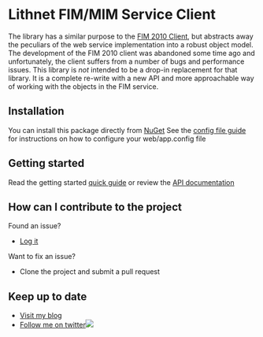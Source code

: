 # Lithnet FIM/MIM Service Client

The library has a similar purpose to the [FIM 2010 Client](https://fim2010client.codeplex.com/), but abstracts away the peculiars of the web service implementation into a robust object model. The development of the FIM 2010 client was abandoned some time ago and unfortunately, the client suffers from a number of bugs and performance issues. This library is *not* intended to be a drop-in replacement for that library. It is a complete re-write with a new API and more approachable way of working with the objects in the FIM service.

## Installation
You can install this package directly from [NuGet](https://www.nuget.org/packages/Lithnet.ResourceManagement.Client/)
See the [config file guide](https://github.com/lithnet/resourcemanagement-client/wiki/configuration-file-reference) for instructions on how to configure your web/app.config file

## Getting started
Read the getting started [quick guide](https://github.com/lithnet/resourcemanagement-client/wiki/getting-started) or review the [API documentation](http://documentation.lithiumblue.com/lithnet/rmc)

## How can I contribute to the project
Found an issue?
* [Log it](https://github.com/lithnet/resourcemanagement-client/issues)

Want to fix an issue?
* Clone the project and submit a pull request 

## Keep up to date
* [Visit my blog](http://blog.lithiumblue.com)
* [Follow me on twitter](https://twitter.com/RyanLNewington)![](http://twitter.com/favicon.ico)
